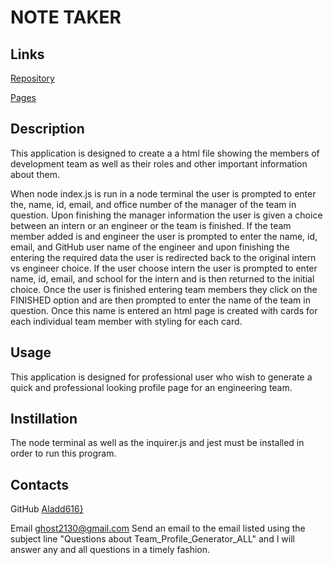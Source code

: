# NOTE TAKER

## Links

[Repository](https://github.com/Aladd616/notes_taker_all)

[Pages](https://aladd616.github.io/Weather_Dashboard_ALL/)

## Description
This application is designed to create a a html file showing the members of development team as well as their roles and other important information about them.

When node index.js is run in a node terminal the user is prompted to enter the, name, id, email, and office number of the manager of the team in question.  Upon finishing the manager information the user is given a choice between an intern or an engineer or the team is finished.  If the team member added is and engineer the user is prompted to enter the name, id, email, and GitHub user name of the engineer and upon finishing the entering the required data the user is redirected back to the original intern vs engineer choice.  If the user choose intern the user is prompted to enter name, id, email, and school for the intern and is then returned to the initial choice. Once the user is finished entering team members they click on the FINISHED option and are then prompted to enter the name of the team in question.  Once this name is entered an html page is created with cards for each individual team member with styling for each card.

## Usage
This application is designed for professional user who wish to generate a quick and professional looking profile page for an engineering team.

## Instillation
The node terminal as well as the inquirer.js and jest must be installed in order to run this program.

## Contacts

GitHub 
[Aladd616}](https://github.com/Aladd616)

Email
ghost2130@gmail.com
Send an email to the email listed using the subject line "Questions about Team_Profile_Generator_ALL" and I will answer any and all questions in a timely fashion.